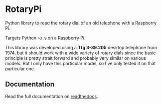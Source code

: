 # RotaryPi

Python library to read the rotary dial of an old telephone with a Raspberry Pi.

Targets Python `>3.9` on a Raspberry Pi.

This library was developed using a **Tfg 3-39.205** desktop telephone from 1974, but it should work with a wide variety of rotary dials since the basic principle is pretty strait forward and probably very similar on various models. But I only have this particular model, so I've only tested it on that particular one.

## Documentation

Read the full documentation on [readthedocs](https://rotarypi.readthedocs.io/en/latest/).
